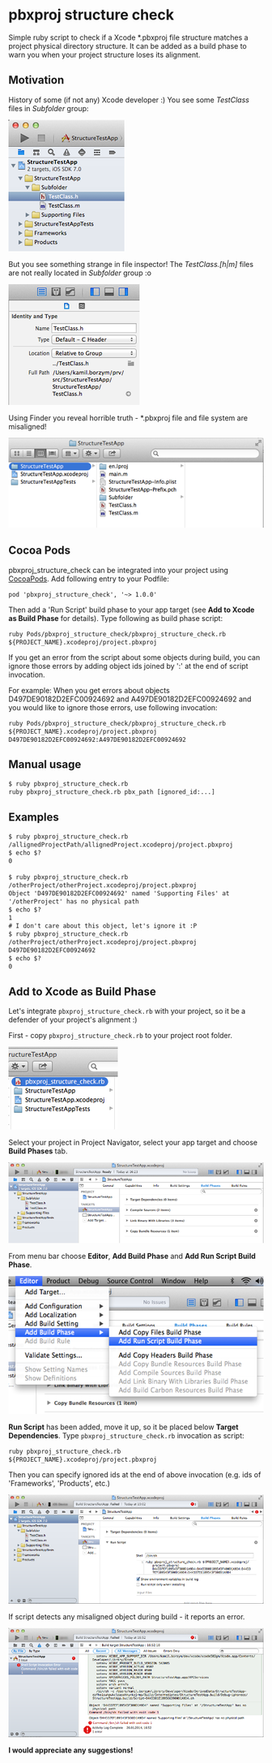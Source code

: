 pbxproj structure check
=======================

Simple ruby script to check if a Xcode *.pbxproj file structure matches a project physical directory structure. It can be added as a build phase to warn you when your project structure loses its alignment.

Motivation
----------

History of some (if not any) Xcode developer :) You see some *TestClass* files in *Subfolder* group:

![readme_img1.png](readme_imgs/readme_img1.png)

But you see something strange in file inspector! The *TestClass.[h|m]* files are not really located in *Subfolder* group :o

![readme_img2.png](readme_imgs/readme_img2.png)

Using Finder you reveal horrible truth - *.pbxproj file and file system are misaligned!

![readme_img3.png](readme_imgs/readme_img3.png)

Cocoa Pods
----------

pbxproj_structure_check can be integrated into your project using [CocoaPods](http://cocoapods.org). Add following entry to your Podfile:

	pod 'pbxproj_structure_check', '~> 1.0.0'

Then add a 'Run Script' build phase to your app target (see **Add to Xcode as Build Phase** for details). Type following as build phase script:

	ruby Pods/pbxproj_structure_check/pbxproj_structure_check.rb ${PROJECT_NAME}.xcodeproj/project.pbxproj

If you get an error from the script about some objects during build, you can ignore those errors by adding object ids joined by ':' at the end of script invocation.

For example: When you get errors about objects D497DE90182D2EFC00924692 and A497DE90182D2EFC00924692 and you would like to ignore those errors, use following invocation:

	ruby Pods/pbxproj_structure_check/pbxproj_structure_check.rb ${PROJECT_NAME}.xcodeproj/project.pbxproj D497DE90182D2EFC00924692:A497DE90182D2EFC00924692


Manual usage
------------

	$ ruby pbxproj_structure_check.rb 
	ruby pbxproj_structure_check.rb pbx_path [ignored_id:...]

Examples
--------

	$ ruby pbxproj_structure_check.rb /allignedProjectPath/allignedProject.xcodeproj/project.pbxproj
	$ echo $?
	0

	$ ruby pbxproj_structure_check.rb /otherProject/otherProject.xcodeproj/project.pbxproj
	Object 'D497DE90182D2EFC00924692' named 'Supporting Files' at '/otherProject' has no physical path
	$ echo $?
	1
	# I don't care about this object, let's ignore it :P
	$ ruby pbxproj_structure_check.rb /otherProject/otherProject.xcodeproj/project.pbxproj D497DE90182D2EFC00924692
	$ echo $?
	0

Add to Xcode as Build Phase
---------------------------

Let's integrate `pbxproj_structure_check.rb` with your project, so it be a defender of your project's alignment :)

First - copy `pbxproj_structure_check.rb` to your project root folder.

![readme_img4.png](readme_imgs/readme_img4.png)

Select your project in Project Navigator, select your app target and choose **Build Phases** tab.

![readme_img5.png](readme_imgs/readme_img5.png)

From menu bar choose **Editor**, **Add Build Phase** and **Add Run Script Build Phase**.

![readme_img6.png](readme_imgs/readme_img6.png)

**Run Script** has been added, move it up, so it be placed below **Target Dependencies**. Type `pbxproj_structure_check.rb` invocation as script:

	ruby pbxproj_structure_check.rb ${PROJECT_NAME}.xcodeproj/project.pbxproj

Then you can specify ignored ids at the end of above invocation (e.g. ids of 'Frameworks', 'Products', etc.)	

![readme_img7.png](readme_imgs/readme_img7.png)

If script detects any misaligned object during build - it reports an error.

![readme_img7.png](readme_imgs/readme_img8.png)

**I would appreciate any suggestions!**
